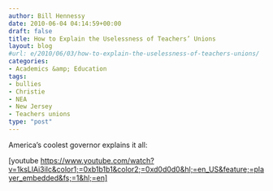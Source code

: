 ```yaml
---
author: Bill Hennessy
date: 2010-06-04 04:14:59+00:00
draft: false
title: How to Explain the Uselessness of Teachers’ Unions
layout: blog
#url: e/2010/06/03/how-to-explain-the-uselessness-of-teachers-unions/
categories:
- Academics &amp; Education
tags:
- bullies
- Christie
- NEA
- New Jersey
- Teachers unions
type: "post"
---
```


America’s coolest governor explains it all:

 

 

[youtube https://www.youtube.com/watch?v=1ksLlAi3iIc&color1;=0xb1b1b1&color2;=0xd0d0d0&hl;=en_US&feature;=player_embedded&fs;=1&hl;=en]
